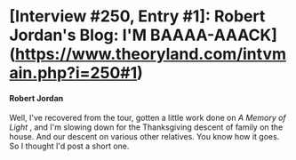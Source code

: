 # [Interview #250, Entry #1]: Robert Jordan's Blog: I'M BAAAA-AAACK](https://www.theoryland.com/intvmain.php?i=250#1)

#### Robert Jordan

Well, I've recovered from the tour, gotten a little work done on
*A Memory of Light*
, and I'm slowing down for the Thanksgiving descent of family on the house. And our descent on various other relatives. You know how it goes. So I thought I'd post a short one.

